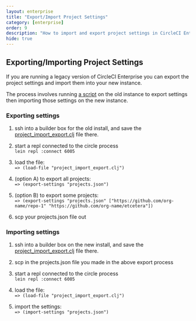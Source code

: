 ```yaml
---
layout: enterprise
title: "Export/Import Project Settings"
category: [enterprise]
order: 9
description: "How to import and export project settings in CircleCI Enterprise."
hide: true
---
```


## Exporting/Importing Project Settings

If you are running a legacy version of CircleCI Enterprise you can export the project settings and import them into your new instance.

The process involves running [a script]({{site.baseurl}}/assets/code/project_import_export.clj) on the old instance to export settings then importing those settings on the new instance.

### Exporting settings

1. ssh into a builder box for the old install, and save the [project_import_export.clj]({{site.baseurl}}/assets/code/project_import_export.clj) file there.

2. start a repl connected to the circle process  
 `lein repl :connect 6005`

3. load the file:  
 `=> (load-file "project_import_export.clj")`

4. (option A) to export all projects:  
`=> (export-settings "projects.json")`

4. (option B) to export some projects:  
`=> (export-settings "projects.json" ["https://github.com/org-name/repo-1" "https://github.com/org-name/etcetera"])`

5. scp your projects.json file out

### Importing settings

1. ssh into a builder box on the new install, and save the [project_import_export.clj]({{site.baseurl}}/assets/code/project_import_export.clj) file there.

3. scp in the projects.json file you made in the above export process

3. start a repl connected to the circle process  
 `lein repl :connect 6005`

4. load the file:  
`=> (load-file "project_import_export.clj")`

5. import the settings:  
`=> (import-settings "projects.json")`
